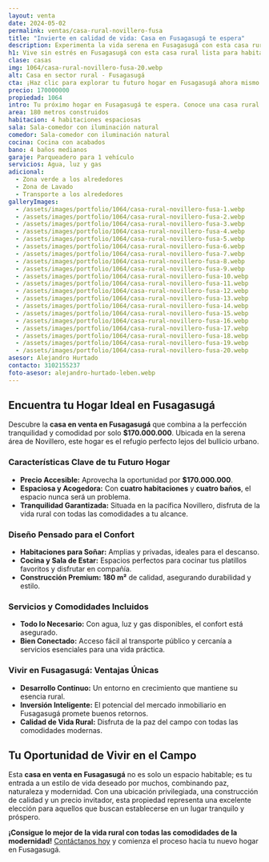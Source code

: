 ```yaml
---
layout: venta
date: 2024-05-02
permalink: ventas/casa-rural-novillero-fusa
title: "Invierte en calidad de vida: Casa en Fusagasugá te espera"
description: Experimenta la vida serena en Fusagasugá con esta casa rural. Descubre el equilibrio perfecto entre confort y naturaleza. ¡Haz clic para conocer más!
h1: Vive sin estrés en Fusagasugá con esta casa rural lista para habitar
clase: casas
img: 1064/casa-rural-novillero-fusa-20.webp
alt: Casa en sector rural - Fusagasugá
cta: ¡Haz clic para explorar tu futuro hogar en Fusagasugá ahora mismo!
precio: 170000000
propiedad: 1064
intro: Tu próximo hogar en Fusagasugá te espera. Conoce una casa rural con encanto y tranquilidad. ¡Sigue leyendo para saber más!
area: 180 metros construidos
habitacion: 4 habitaciones espaciosas 
sala: Sala-comedor con iluminación natural
comedor: Sala-comedor con iluminación natural
cocina: Cocina con acabados
bano: 4 baños medianos
garaje: Parqueadero para 1 vehículo
servicios: Agua, luz y gas 
adicional:
  - Zona verde a los alrededores
  - Zona de Lavado
  - Transporte a los alrededores
galleryImages:
  - /assets/images/portfolio/1064/casa-rural-novillero-fusa-1.webp
  - /assets/images/portfolio/1064/casa-rural-novillero-fusa-2.webp
  - /assets/images/portfolio/1064/casa-rural-novillero-fusa-3.webp
  - /assets/images/portfolio/1064/casa-rural-novillero-fusa-4.webp
  - /assets/images/portfolio/1064/casa-rural-novillero-fusa-5.webp
  - /assets/images/portfolio/1064/casa-rural-novillero-fusa-6.webp
  - /assets/images/portfolio/1064/casa-rural-novillero-fusa-7.webp
  - /assets/images/portfolio/1064/casa-rural-novillero-fusa-8.webp
  - /assets/images/portfolio/1064/casa-rural-novillero-fusa-9.webp
  - /assets/images/portfolio/1064/casa-rural-novillero-fusa-10.webp
  - /assets/images/portfolio/1064/casa-rural-novillero-fusa-11.webp
  - /assets/images/portfolio/1064/casa-rural-novillero-fusa-12.webp
  - /assets/images/portfolio/1064/casa-rural-novillero-fusa-13.webp
  - /assets/images/portfolio/1064/casa-rural-novillero-fusa-14.webp
  - /assets/images/portfolio/1064/casa-rural-novillero-fusa-15.webp
  - /assets/images/portfolio/1064/casa-rural-novillero-fusa-16.webp
  - /assets/images/portfolio/1064/casa-rural-novillero-fusa-17.webp
  - /assets/images/portfolio/1064/casa-rural-novillero-fusa-18.webp
  - /assets/images/portfolio/1064/casa-rural-novillero-fusa-19.webp
  - /assets/images/portfolio/1064/casa-rural-novillero-fusa-20.webp
asesor: Alejandro Hurtado
contacto: 3102155237
foto-asesor: alejandro-hurtado-leben.webp
---
```

## Encuentra tu Hogar Ideal en Fusagasugá

Descubre la **casa en venta en Fusagasugá** que combina a la perfección tranquilidad y comodidad por solo **$170.000.000**. Ubicada en la serena área de Novillero, este hogar es el refugio perfecto lejos del bullicio urbano.

### Características Clave de tu Futuro Hogar

- **Precio Accesible:** Aprovecha la oportunidad por **$170.000.000**.
- **Espaciosa y Acogedora:** Con **cuatro habitaciones** y **cuatro baños**, el espacio nunca será un problema.
- **Tranquilidad Garantizada:** Situada en la pacífica Novillero, disfruta de la vida rural con todas las comodidades a tu alcance.

### Diseño Pensado para el Confort

- **Habitaciones para Soñar:** Amplias y privadas, ideales para el descanso.
- **Cocina y Sala de Estar:** Espacios perfectos para cocinar tus platillos favoritos y disfrutar en compañía.
- **Construcción Premium:** **180 m²** de calidad, asegurando durabilidad y estilo.

### Servicios y Comodidades Incluidos

- **Todo lo Necesario:** Con agua, luz y gas disponibles, el confort está asegurado.
- **Bien Conectado:** Acceso fácil al transporte público y cercanía a servicios esenciales para una vida práctica.

### Vivir en Fusagasugá: Ventajas Únicas

- **Desarrollo Continuo:** Un entorno en crecimiento que mantiene su esencia rural.
- **Inversión Inteligente:** El potencial del mercado inmobiliario en Fusagasugá promete buenos retornos.
- **Calidad de Vida Rural:** Disfruta de la paz del campo con todas las comodidades modernas.

## Tu Oportunidad de Vivir en el Campo

Esta **casa en venta en Fusagasugá** no es solo un espacio habitable; es tu entrada a un estilo de vida deseado por muchos, combinando paz, naturaleza y modernidad. Con una ubicación privilegiada, una construcción de calidad y un precio invitador, esta propiedad representa una excelente elección para aquellos que buscan establecerse en un lugar tranquilo y próspero.

**¡Consigue lo mejor de la vida rural con todas las comodidades de la modernidad!** [Contáctanos hoy](#asesor) y comienza el proceso hacia tu nuevo hogar en Fusagasugá.